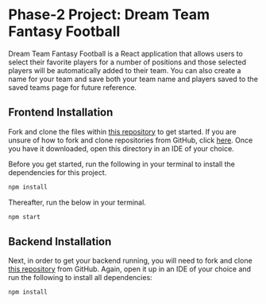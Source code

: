 # Phase-2 Project: Dream Team Fantasy Football

Dream Team Fantasy Football is a React application that allows users to select their favorite players for a number of positions and those selected players will be automatically added to their team. You can also create a name for your team and save both your team name and players saved to the saved teams page for future reference.

## Frontend Installation

Fork and clone the files within [this repository](https://github.com/JWehder/phase-2-project) to get started. If you are unsure of how to fork and clone repositories from GitHub, click [here](https://docs.github.com/en/desktop/contributing-and-collaborating-using-github-desktop/adding-and-cloning-repositories/cloning-and-forking-repositories-from-github-desktop). Once you have it downloaded, open this directory in an IDE of your choice. 

Before you get started, run the following in your terminal to install the dependencies for this project.

```sh
npm install 
```
Thereafter, run the below in your terminal.

```sh
npm start
```

## Backend Installation

Next, in order to get your backend running, you will need to fork and clone [this repository](https://github.com/JWehder/json-server-template) from GitHub. Again, open it up in an IDE of your choice and run the following to install all dependencies:

```sh
npm install
```

